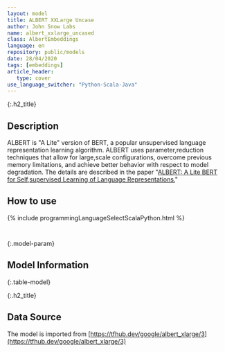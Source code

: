 ```yaml
---
layout: model
title: ALBERT XXLarge Uncase
author: John Snow Labs
name: albert_xxlarge_uncased
class: AlbertEmbeddings
language: en
repository: public/models
date: 28/04/2020
tags: [embeddings]
article_header:
   type: cover
use_language_switcher: "Python-Scala-Java"
---
```


{:.h2_title}
## Description 
ALBERT is "A Lite" version of BERT, a popular unsupervised language representation learning algorithm. ALBERT uses parameter,reduction techniques that allow for large,scale configurations, overcome previous memory limitations, and achieve better behavior with respect to model degradation. The details are described in the paper "[ALBERT: A Lite BERT for Self,supervised Learning of Language Representations.](https://arxiv.org/abs/1909.11942)"





## How to use 
<div class="tabs-box" markdown="1">

{% include programmingLanguageSelectScalaPython.html %}

```python

```

```scala

```
</div>



{:.model-param}
## Model Information
{:.table-model}





{:.h2_title}
## Data Source
The model is imported from [https://tfhub.dev/google/albert_xlarge/3](https://tfhub.dev/google/albert_xlarge/3)

